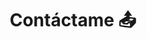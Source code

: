---
title: Contáctame 📤
breadcrumb: ¡Hablemos! Si tienes preguntas acerca de nuestros servicios, su funcionamiento o simplemente deseas conocer más sobre cómo trabajamos, ponte en contacto con nosotros. Estamos aquí para responder a todas tus inquietudes.Si quieres iniciar un proyecto de colaboración conjunto, ¡no dudes en escribirnos! Estamos encantados de escuchar tu propuesta. 

---